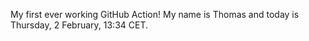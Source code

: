 My first ever working GitHub Action!
My name is Thomas and today is Thursday, 2 February, 13:34 CET. 
